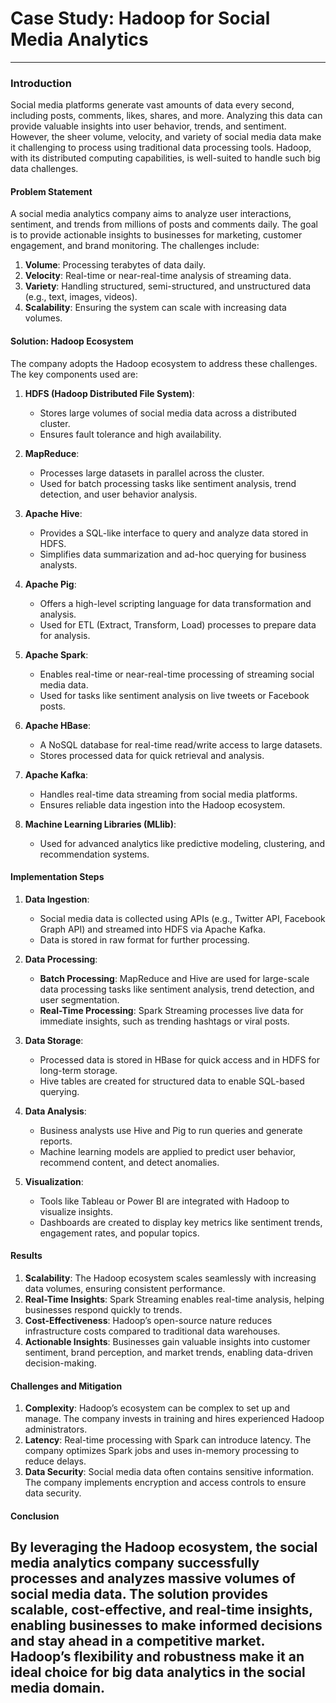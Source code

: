 # Case Study: Hadoop for Social Media Analytics
---

### Introduction

   Social media platforms generate vast amounts of data every second, including posts, comments, likes, shares, and more. Analyzing this data can provide valuable insights into user behavior, trends, and sentiment. However, the sheer volume, velocity, and variety of social media data make it challenging to process using traditional data processing tools. Hadoop, with its distributed computing capabilities, is well-suited to handle such big data challenges.

#### Problem Statement
   A social media analytics company aims to  analyze user interactions, sentiment, and trends from millions of posts and comments daily. The goal is to provide actionable insights to businesses for marketing, customer engagement, and brand monitoring. The challenges include:
1. **Volume**: Processing terabytes of data daily.
2. **Velocity**: Real-time or near-real-time analysis of streaming data.
3. **Variety**: Handling structured, semi-structured, and unstructured data (e.g., text, images, videos).
4. **Scalability**: Ensuring the system can scale with increasing data volumes.

#### Solution: Hadoop Ecosystem
The company adopts the Hadoop ecosystem to address these challenges. The key components used are:

1. **HDFS (Hadoop Distributed File System)**:
   - Stores large volumes of social media data across a distributed cluster.
   - Ensures fault tolerance and high availability.

2. **MapReduce**:
   - Processes large datasets in parallel across the cluster.
   - Used for batch processing tasks like sentiment analysis, trend detection, and user behavior analysis.

3. **Apache Hive**:
   - Provides a SQL-like interface to query and analyze data stored in HDFS.
   - Simplifies data summarization and ad-hoc querying for business analysts.

4. **Apache Pig**:
   - Offers a high-level scripting language for data transformation and analysis.
   - Used for ETL (Extract, Transform, Load) processes to prepare data for analysis.

5. **Apache Spark**:
   - Enables real-time or near-real-time processing of streaming social media data.
   - Used for tasks like sentiment analysis on live tweets or Facebook posts.

6. **Apache HBase**:
   - A NoSQL database for real-time read/write access to large datasets.
   - Stores processed data for quick retrieval and analysis.

7. **Apache Kafka**:
   - Handles real-time data streaming from social media platforms.
   - Ensures reliable data ingestion into the Hadoop ecosystem.

8. **Machine Learning Libraries (MLlib)**:
   - Used for advanced analytics like predictive modeling, clustering, and recommendation systems.

#### Implementation Steps
1. **Data Ingestion**:
   - Social media data is collected using APIs (e.g., Twitter API, Facebook Graph API) and streamed into HDFS via Apache Kafka.
   - Data is stored in raw format for further processing.

2. **Data Processing**:
   - **Batch Processing**: MapReduce and Hive are used for large-scale data processing tasks like sentiment analysis, trend detection, and user segmentation.
   - **Real-Time Processing**: Spark Streaming processes live data for immediate insights, such as trending hashtags or viral posts.

3. **Data Storage**:
   - Processed data is stored in HBase for quick access and in HDFS for long-term storage.
   - Hive tables are created for structured data to enable SQL-based querying.

4. **Data Analysis**:
   - Business analysts use Hive and Pig to run queries and generate reports.
   - Machine learning models are applied to predict user behavior, recommend content, and detect anomalies.

5. **Visualization**:
   - Tools like Tableau or Power BI are integrated with Hadoop to visualize insights.
   - Dashboards are created to display key metrics like sentiment trends, engagement rates, and popular topics.

#### Results
1. **Scalability**: The Hadoop ecosystem scales seamlessly with increasing data volumes, ensuring consistent performance.
2. **Real-Time Insights**: Spark Streaming enables real-time analysis, helping businesses respond quickly to trends.
3. **Cost-Effectiveness**: Hadoop’s open-source nature reduces infrastructure costs compared to traditional data warehouses.
4. **Actionable Insights**: Businesses gain valuable insights into customer sentiment, brand perception, and market trends, enabling data-driven decision-making.

#### Challenges and Mitigation
1. **Complexity**: Hadoop’s ecosystem can be complex to set up and manage. The company invests in training and hires experienced Hadoop administrators.
2. **Latency**: Real-time processing with Spark can introduce latency. The company optimizes Spark jobs and uses in-memory processing to reduce delays.
3. **Data Security**: Social media data often contains sensitive information. The company implements encryption and access controls to ensure data security.

#### Conclusion
By leveraging the Hadoop ecosystem, the social media analytics company successfully processes and analyzes massive volumes of social media data. The solution provides scalable, cost-effective, and real-time insights, enabling businesses to make informed decisions and stay ahead in a competitive market. Hadoop’s flexibility and robustness make it an ideal choice for big data analytics in the social media domain.
---

